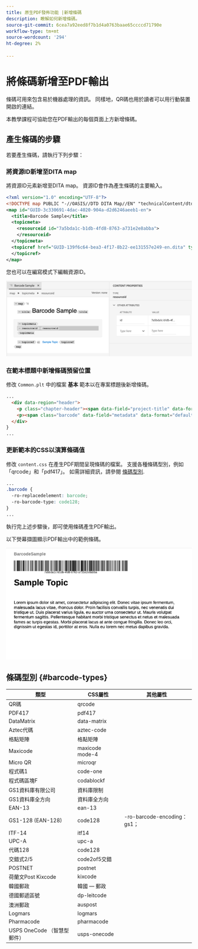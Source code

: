```yaml
---
title: 原生PDF發佈功能 |新增條碼
description: 瞭解如何新增條碼。
source-git-commit: 6cea7a92eed8f7b1d4a0763baae65ccccd71790e
workflow-type: tm+mt
source-wordcount: '294'
ht-degree: 2%

---
```


# 將條碼新增至PDF輸出

條碼可用來包含易於機器處理的資訊。 同樣地，QR碼也用於讀者可以用行動裝置開啟的連結。

本教學課程可協助您在PDF輸出的每個頁面上方新增條碼。

## 產生條碼的步驟

若要產生條碼，請執行下列步驟：

### 將資源ID新增至DITA map

將資源ID元素新增至DITA map。 資源ID會作為產生條碼的主要輸入。

```xml
<?xml version="1.0" encoding="UTF-8"?>
<!DOCTYPE map PUBLIC "-//OASIS//DTD DITA Map//EN" "technicalContent/dtd/map.dtd">
<map id="GUID-3c330691-4dac-4020-904a-d2d6246aeeb1-en">
  <title>Barcode Sample</title>
  <topicmeta>
    <resourceid id="7a5bda1c-b1db-4fd8-8763-a731e2e8abba">
    </resourceid>
  </topicmeta>
  <topicref href="GUID-139f6c64-bea3-4f17-8b22-ee131557e249-en.dita" type="topic">
  </topicref>
</map>  
```

您也可以在編寫模式下編輯資源ID。

<img src="./assets/barcode-map.png" alt="具條碼的範例輸出" width="700">


### 在範本標題中新增條碼預留位置

修改 `Common.plt` 中的檔案 **基本** 範本以在專案標題後新增條碼。

```html
...
  <div data-region="header">
    <p class="chapter-header"><span data-field="project-title" data-format="default">Project Title</span> </p>
    <p><span class="barcode" data-field="metadata" data-format="default" data-subtype="//resourceid/@id">Resource ID (barcode)</span></p>
  </div>
} 
...
```


### 更新範本的CSS以演算條碼值

修改 `content.css` 在產生PDF期間呈現條碼的檔案。 支援各種條碼型別，例如「qrcode」和「pdf417」。  如需詳細資訊，請參閱 [條碼型別](#barcode-types).



```css
...
.barcode {
  -ro-replacedelement: barcode;
  -ro-barcode-type: code128;
}
...
```

執行完上述步驟後，即可使用條碼產生PDF輸出。

以下熒幕擷圖顯示PDF輸出中的範例條碼。

<img src="./assets/barcode-output-sample.png" alt="具條碼的範例輸出" width="700">


## 條碼型別 {#barcode-types}

| 類型 | CSS屬性 | 其他屬性 |
| ------------------------------- | ----------------------- | -------------------------- |
| QR碼 | qrcode |  |
| PDF417 | pdf417 |  |
| DataMatrix | data-matrix |  |
| Aztec代碼 | aztec-code |  |
| 格點矩陣 | 格點矩陣 |  |
| Maxicode | maxicode mode-4 |  |
| Micro QR | microqr |  |
| 程式碼1 | code-one |  |
| 程式碼區塊F | codablockf |  |
| GS1資料庫有限公司 | 資料庫限制 |  |
| GS1資料庫全方向 | 資料庫全方向 |  |
| EAN-13 | ean-13 |  |
| GS1-128 (EAN-128) | code128 | -ro-barcode-encoding： gs1； |
| ITF-14 | itf14 |  |
| UPC-A | upc-a |  |
| 代碼128 | code128 |  |
| 交錯式2/5 | code2of5交錯 |  |
| POSTNET | postnet |  |
| 荷蘭文Post Kixcode | kixcode |  |
| 韓國郵政 | 韓國 — 郵政 |  |
| 德國郵遞區號 | dp-leitcode |  |
| 澳洲郵政 | auspost |  |
| Logmars | logmars |  |
| Pharmacode | pharmacode |  |
| USPS OneCode （智慧型郵件） | usps-onecode |  |


